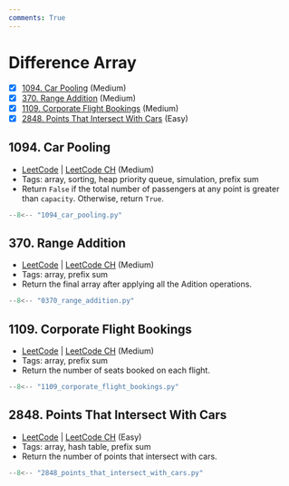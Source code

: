 ```yaml
---
comments: True
---
```


# Difference Array

- [x] [1094. Car Pooling](https://leetcode.cn/problems/car-pooling/) (Medium)
- [x] [370. Range Addition](https://leetcode.cn/problems/range-addition/) (Medium)
- [x] [1109. Corporate Flight Bookings](https://leetcode.cn/problems/corporate-flight-bookings/) (Medium)
- [x] [2848. Points That Intersect With Cars](https://leetcode.cn/problems/points-that-intersect-with-cars/) (Easy)

## 1094. Car Pooling

-   [LeetCode](https://leetcode.com/problems/car-pooling/) | [LeetCode CH](https://leetcode.cn/problems/car-pooling/) (Medium)
-   Tags: array, sorting, heap priority queue, simulation, prefix sum
-   Return `False` if the total number of passengers at any point is greater than `capacity`. Otherwise, return `True`.

```python title="1094. Car Pooling - Python Solution"
--8<-- "1094_car_pooling.py"
```

## 370. Range Addition

-   [LeetCode](https://leetcode.com/problems/range-addition/) | [LeetCode CH](https://leetcode.cn/problems/range-addition/) (Medium)
-   Tags: array, prefix sum
-   Return the final array after applying all the Adition operations.

```python title="370. Range Addition - Python Solution"
--8<-- "0370_range_addition.py"
```

## 1109. Corporate Flight Bookings

-   [LeetCode](https://leetcode.com/problems/corporate-flight-bookings/) | [LeetCode CH](https://leetcode.cn/problems/corporate-flight-bookings/) (Medium)
-   Tags: array, prefix sum
-   Return the number of seats booked on each flight.

```python title="1109. Corporate Flight Bookings - Python Solution"
--8<-- "1109_corporate_flight_bookings.py"
```

## 2848. Points That Intersect With Cars

-   [LeetCode](https://leetcode.com/problems/points-that-intersect-with-cars/) | [LeetCode CH](https://leetcode.cn/problems/points-that-intersect-with-cars/) (Easy)
-   Tags: array, hash table, prefix sum
-   Return the number of points that intersect with cars.

```python title="2848. Points That Intersect With Cars - Python Solution"
--8<-- "2848_points_that_intersect_with_cars.py"
```
